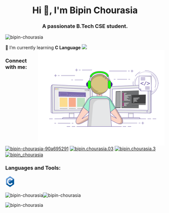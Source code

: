 <h1 align="center">Hi 👋, I'm Bipin Chourasia</h1>
<h3 align="center">A passionate B.Tech CSE student.</h3>

<p align="left"> <img src="https://komarev.com/ghpvc/?username=bipin-chourasia&label=Profile%20views&color=0e75b6&style=flat" alt="bipin-chourasia">
 
 🌱 I’m currently learning **C Language**
<img src="https://github.com/souvikguria98/souvikguria98/blob/master/Hi.gif" width="25"></h2>
<img align="right" alt="GIF" src="https://raw.githubusercontent.com/devSouvik/devSouvik/master/gif3.gif" width="400"/>

<h3 align="left">Connect with me:</h3>
<p align="left">
<a href="https://linkedin.com/in/bipin-chourasia-90a695291" target="blank"><img align="center" src="https://raw.githubusercontent.com/rahuldkjain/github-profile-readme-generator/master/src/images/icons/Social/linked-in-alt.svg" alt="bipin-chourasia-90a695291" height="30" width="40" /></a>
<a href="https://fb.com/bipin.chourasia.03" target="blank"><img align="center" src="https://raw.githubusercontent.com/rahuldkjain/github-profile-readme-generator/master/src/images/icons/Social/facebook.svg" alt="bipin.chourasia.03" height="30" width="40" /></a>
<a href="https://instagram.com/bipin.chourasia.3" target="blank"><img align="center" src="https://raw.githubusercontent.com/rahuldkjain/github-profile-readme-generator/master/src/images/icons/Social/instagram.svg" alt="bipin.chourasia.3" height="30" width="40" /></a>
<a href="https://www.leetcode.com/bipin_chourasia" target="blank"><img align="center" src="https://raw.githubusercontent.com/rahuldkjain/github-profile-readme-generator/master/src/images/icons/Social/leet-code.svg" alt="bipin_chourasia" height="30" width="40" /></a>
</p>

<h3 align="left">Languages and Tools:</h3>
<p align="left"> <a href="https://www.cprogramming.com/" target="_blank" rel="noreferrer"> <img src="https://raw.githubusercontent.com/devicons/devicon/master/icons/c/c-original.svg" alt="c" width="30" height="35"/> </a> </p>

<p><img align="left" src="https://github-readme-stats.vercel.app/api/top-langs?username=bipin-chourasia&show_icons=true&locale=en&layout=compact" alt="bipin-chourasia" /></p>

<p>&nbsp;<img align="left" src="https://github-readme-stats.vercel.app/api?username=bipin-chourasia&show_icons=true&locale=en" alt="bipin-chourasia" /></p>

<p><img align="left" src="https://github-readme-streak-stats.herokuapp.com/?user=bipin-chourasia&" alt="bipin-chourasia" /></p>

